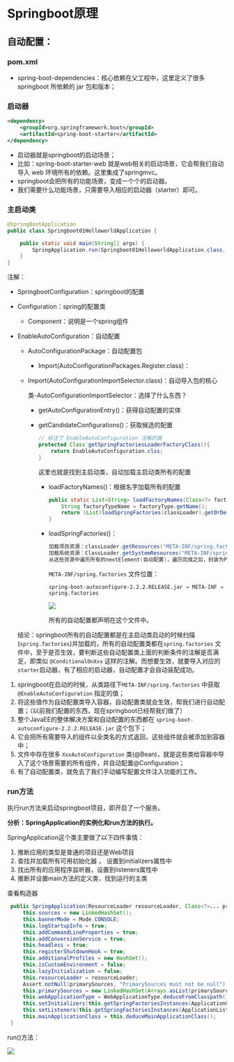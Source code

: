 # Springboot原理

## 自动配置：
### pom.xml

- spring-boot-dependencies：核心依赖在父工程中，这里定义了很多 springboot 所依赖的 jar 包和版本；

### 启动器

```xml
<dependency>
    <groupId>org.springframework.boot</groupId>
    <artifactId>spring-boot-starter</artifactId>
</dependency>
```

- 启动器就是springboot的启动场景；
- 比如：spring-boot-starter-web 就是web相关的启动场景，它会帮我们自动导入 web 环境所有的依赖。这里集成了springmvc。
- springboot会把所有的功能场景，变成一个个的启动器。
- 我们需要什么功能场景，只需要导入相应的启动器（starter）即可。

### 主启动类

```java
@SpringBootApplication
public class Springboot01HelloworldApplication {

    public static void main(String[] args) {
        SpringApplication.run(Springboot01HelloworldApplication.class, args);
    }
}
```

注解：

- SpringbootConfiguration：springboot的配置
	
- Configuration：spring的配置类
	  
	- Component：说明是一个spring组件
	
- EnableAutoConfiguration：自动配置

  - AutoConfigurationPackage：自动配置包

    - Import(AutoConfigurationPackages.Register.class)：

  - Import(AutoConfigurationImportSelector.class)：自动导入包的核心

    类-AutoConfigurationImportSelector：选择了什么东西？

    - getAutoConfigurationEntry()：获得自动配置的实体 

    - getCandidateConfigurations()：获取候选的配置 

      ```java
      // 标注了 EnableAutoConfiguration 注解的类
      protected Class getSpringFactoriesLoaderFactoryClass(){
          return EnableAutoConfiguration.clss;
      }
      ```
      这里也就是找到主启动类，自动加载主启动类所有的配置

      - loadFactoryNames()：根据名字加载所有的配置

        ```java
        public static List<String> loadFactoryNames(Class<?> factoryType, @Nullable ClassLoader classLoader) {
            String factoryTypeName = factoryType.getName();
            return (List)loadSpringFactories(classLoader).getOrDefault(factoryTypeName, Collections.emptyList());
        }
        ```

      - loadSpringFactories()：

        ```java
        加载项目资源：classLoader.getResources("META-INF/spring.factories")
        加载系统资源：ClassLoader.getSystemResources("META-INF/spring.factories")
        从这些资源中遍历所有的nextElement(自动配置)，遍历完成之后，封装为Properties供我们使用
        ```

        `META-INF/spring.factories` 文件位置：

        `spring-boot-autoconfigure-2.2.2.RELEASE.jar → META-INF → spring.factories`

        ![](https://zsy0216.github.io//image/notes/20191211184109.png)

        所有的自动配置都声明在这个文件中。

  结论：springboot所有的自动配置都是在主启动类启动的时候扫描(`spring.factories`)并加载的，所有的自动配置类都在`spring.factories` 文件中，至于是否生效，要判断这些自动配置类上面的判断条件的注解是否满足，即类似 `@ConditionalOnXxx` 这样的注解。而想要生效，就要导入对应的`starter`启动器，有了相应的启动器，自动配置才会自动装配成功。



1. springboot在启动的时候，从类路径下`META-INF/spring.factories` 中获取 `@EnableAutoConfiguration` 指定的值；
2. 将这些值作为自动配置类导入容器，自动配置类就会生效，帮我们进行自动配置；（以前我们配置的东西，现在springboot已经帮我们做了）
3. 整个JavaEE的整体解决方案和自动配置的东西都在 `spring-boot-autoconfigure-2.2.2.RELEASE.jar` 这个包下；
4. 它会把所有需要导入的组件以全类名的方式返回，这些组件就会被添加到容器中；
5. 文件中存在很多 `XxxAutoConfiguration` 类(@Bean)，就是这些类给容器中导入了这个场景需要的所有组件，并自动配置@Configuration；
6. 有了自动配置类，就免去了我们手动编写配置文件注入功能的工作。

### run方法

执行run方法来启动springboot项目，即开启了一个服务。

**分析：SpringApplication的实例化和run方法的执行。**

SpringApplication这个类主要做了以下四件事情：

1. 推断应用的类型是普通的项目还是Web项目
2. 查找并加载所有可用初始化器 ， 设置到initializers属性中
3. 找出所有的应用程序监听器，设置到listeners属性中
4. 推断并设置main方法的定义类，找到运行的主类

查看构造器

```java
 public SpringApplication(ResourceLoader resourceLoader, Class<?>... primarySources) {
     this.sources = new LinkedHashSet();
     this.bannerMode = Mode.CONSOLE;
     this.logStartupInfo = true;
     this.addCommandLineProperties = true;
     this.addConversionService = true;
     this.headless = true;
     this.registerShutdownHook = true;
     this.additionalProfiles = new HashSet();
     this.isCustomEnvironment = false;
     this.lazyInitialization = false;
     this.resourceLoader = resourceLoader;
     Assert.notNull(primarySources, "PrimarySources must not be null");
     this.primarySources = new LinkedHashSet(Arrays.asList(primarySources));
     this.webApplicationType = WebApplicationType.deduceFromClasspath();
     this.setInitializers(this.getSpringFactoriesInstances(ApplicationContextInitializer.class));
     this.setListeners(this.getSpringFactoriesInstances(ApplicationListener.class));
     this.mainApplicationClass = this.deduceMainApplicationClass();
 }
```

run()方法：

![](https://zsy0216.github.io///image/notes/20191211201358.png)